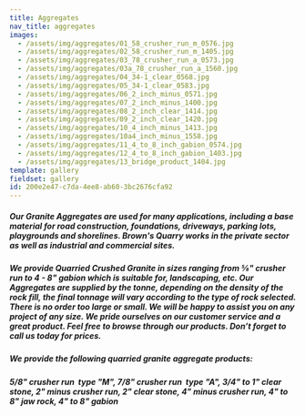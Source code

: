 ```yaml
---
title: Aggregates
nav_title: aggregates
images:
  - /assets/img/aggregates/01_58_crusher_run_m_0576.jpg
  - /assets/img/aggregates/02_58_crusher_run_m_1405.jpg
  - /assets/img/aggregates/03_78_crusher_run_a_0573.jpg
  - /assets/img/aggregates/03a_78_crusher_run_a_1560.jpg
  - /assets/img/aggregates/04_34-1_clear_0568.jpg
  - /assets/img/aggregates/05_34-1_clear_0583.jpg
  - /assets/img/aggregates/06_2_inch_minus_0571.jpg
  - /assets/img/aggregates/07_2_inch_minus_1400.jpg
  - /assets/img/aggregates/08_2_inch_clear_1414.jpg
  - /assets/img/aggregates/09_2_inch_clear_1420.jpg
  - /assets/img/aggregates/10_4_inch_minus_1413.jpg
  - /assets/img/aggregates/10a4_inch_minus_1558.jpg
  - /assets/img/aggregates/11_4_to_8_inch_gabion_0574.jpg
  - /assets/img/aggregates/12_4_to_8_inch_gabion_1403.jpg
  - /assets/img/aggregates/13_bridge_product_1404.jpg
template: gallery
fieldset: gallery
id: 200e2e47-c7da-4ee8-ab60-3bc2676cfa92
---
```

<h5>Our Granite Aggregates are used for many applications, including a base material for road construction, foundations, driveways, parking lots, playgrounds and shorelines. Brown's Quarry works in the private sector as well as industrial and commercial sites.</h5>
<h5>We provide Quarried Crushed Granite in sizes ranging from &#8541;" crusher run to 4 - 8" gabion which is suitable for, landscaping, etc. Our Aggregates are supplied by the tonne, depending on the density of the rock fill, the final tonnage will vary according to the type of rock selected. There is no order too large or small.  We will be happy to assist you on any project of any size.  We pride ourselves on our customer service and a great product.  Feel free to browse through our products.  Don’t forget to call us today for prices.</h5><h5> We provide the following quarried granite aggregate products:</h5><h5>5/8" crusher run ­ type "M", 7/8" crusher run ­ type "A", 3/4" to 1" clear stone, 2" minus crusher run, 2" clear stone, 4" minus crusher run, 4" to 8" jaw rock, 4" to 8" gabion</h5>
